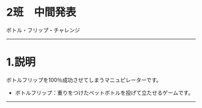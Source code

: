 # 2班　中間発表
ボトル・フリップ・チャレンジ

---
# 1.説明
ボトルフリップを100％成功させてしまうマニュピレーターです。
*  ボトルフリップ：重りをつけたペットボトルを投げて立たせるゲームです。


---

